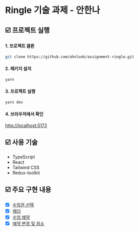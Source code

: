 # Ringle 기술 과제 - 안한나

## ☑️ 프로젝트 실행

#### 1. 프로젝트 클론

```bash
git clone https://github.com/ahnlook/assignment-ringle.git
```

#### 2. 패키지 설치

```bash
yarn
```

#### 3. 프로젝트 실행

```bash
yarn dev
```

#### 4. 브라우저에서 확인

[http://localhost:5173](http://localhost:5173)

## ☑️ 사용 기술

- TypeScript
- React
- Tailwind CSS
- Redux-toolkit

## ☑️ 주요 구현 내용

- [x] [수업권 선택](https://github.com/ahnlook/assignment-ringle/issues/1)
- [x] [헤더](https://github.com/ahnlook/assignment-ringle/issues/3)
- [x] [수업 예약](https://github.com/ahnlook/assignment-ringle/issues/5)
- [x] [예약 변경 및 취소](https://github.com/ahnlook/assignment-ringle/issues/6)
